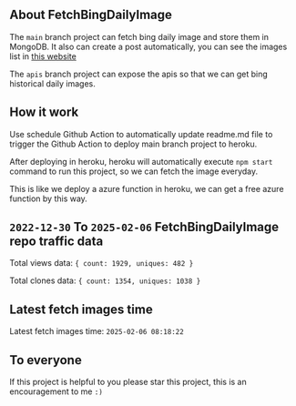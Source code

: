 ## About FetchBingDailyImage

The `main` branch project can fetch bing daily image and store them in MongoDB.
It also can create a post automatically, you can see the images list in [this website](https://oursalbum.netlify.app)

The `apis` branch project can expose the apis so that we can get bing historical daily images.

## How it work

Use schedule Github Action to automatically update readme.md file to trigger the Github Action to deploy main branch project to heroku.

After deploying in heroku, heroku will automatically execute `npm start` command to run this project, so we can fetch the image everyday.

This is like we deploy a azure function in heroku, we can get a free azure function by this way.

## `2022-12-30` To `2025-02-06` FetchBingDailyImage repo traffic data

Total views data: `{ count: 1929, uniques: 482 }`

Total clones data: `{ count: 1354, uniques: 1038 }`

## Latest fetch images time

Latest fetch images time: `2025-02-06 08:18:22`

## To everyone

If this project is helpful to you please star this project, this is an encouragement to me `:)`



